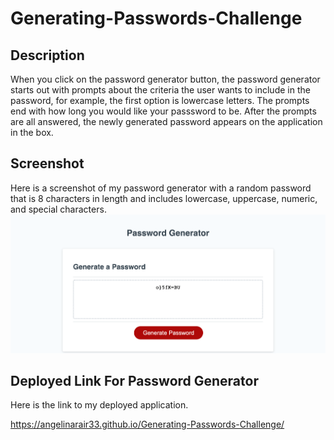 # Generating-Passwords-Challenge

## Description
When you click on the password generator button, the password generator starts out with prompts about the criteria the user wants to include in the password, for example, the first option is lowercase letters. The prompts end with how long you would like your passsword to be. After the prompts are all answered, the newly generated password appears on the application in the box.

## Screenshot
Here is a screenshot of my password generator with a random password that is 8 characters in length and includes lowercase, uppercase, numeric, and special characters.
![Here is a screenshot of my password generator with a random password that is 8 characters in length and includes lowercase, uppercase, numeric, and special characters.](./Assets/Images/127.0.0.1_5500_Generating-Passwords-Challenge_Develop_index.html.png)

## Deployed Link For Password Generator
Here is the link to my deployed application.

https://angelinarair33.github.io/Generating-Passwords-Challenge/